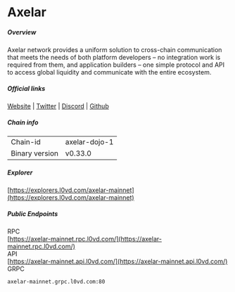 # Axelar


##### Overview
Axelar network provides a uniform solution to cross-chain communication that meets the needs of both platform developers – no integration work is required from them, and application builders – one simple protocol and API to access global liquidity and communicate with the entire ecosystem.


##### Official links
[Website](https://axelar.network/) | [Twitter](https://twitter.com/axelarcore) | [Discord](https://discord.com/invite/aRZ3Ra6f7D) | [Github](https://github.com/axelarnetwork/axelar-local-gmp-examples)

##### Chain info

|  |  |
| ------ | ------ |
| Chain-id | axelar-dojo-1 |
| Binary version | v0.33.0 |

##### Explorer
[https://explorers.l0vd.com/axelar-mainnet](https://explorers.l0vd.com/axelar-mainnet)

##### Public Endpoints
RPC <br />
[https://axelar-mainnet.rpc.l0vd.com/](https://axelar-mainnet.rpc.l0vd.com/) <br />
API <br />
[https://axelar-mainnet.api.l0vd.com/](https://axelar-mainnet.api.l0vd.com/) <br />
GRPC
```
axelar-mainnet.grpc.l0vd.com:80
```
